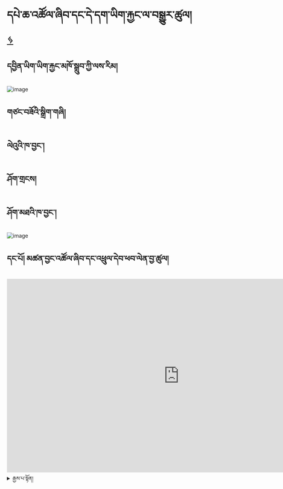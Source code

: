 # དཔེ་ཆ་འཚོལ་ཞིབ་དང་དེ་དག་ཡིག་རྐྱང་ལ་བསྒྱུར་ཚུལ། [ ᛃ ](en/mt/english-etexts.md)


## དབྱིན་ཡིག་ཡིག་རྐྱང་མཁོ་སྒྲུབ་ཀྱི་ལས་རིམ།
![image](https://user-images.githubusercontent.com/17675331/219353474-f8079425-f2cd-415f-b9fd-1c4d6b9c02c1.png)


## གཙང་བཟོའི་སྒྲིག་གཞི།

## ལེའུའི་ཁ་བྱང་།

## ཤོག་གྲངས།

## ཤོག་མཐའི་ཁ་བྱང་།
![image](https://user-images.githubusercontent.com/17675331/219356270-e96d920e-689d-48e5-84d9-004423498431.png)



## དང་པོ། མཚན་བྱང་འཚོལ་ཞིབ་དང་འཕྲུལ་དེབ་ཕབ་ལེན་བྱ་ཚུལ།

<iframe width="911" height="513" src="https://www.youtube.com/embed/qv2UBxyjrzg" title="Get title and download from libgen" frameborder="0" allow="accelerometer; autoplay; clipboard-write; encrypted-media; gyroscope; picture-in-picture; web-share" allowfullscreen></iframe>


<details>
  <summary>རྒྱས་པ་སྟོན།</summary>
  
  ## མཚན་བྱང་འཚོལ་ཞིབ་བྱ་རྒྱུ་ལ་ཐབས་ལམ་གཉིས་ཡོད།
  
  **ཐབས་ལམ་དང་པོ། མཚན་བྱང་སྟེང་དུ་ཡོད་པའི་དྲྭ་རྟགས་ལ་སྣོན་རྒྱུ།**
  
![session name1 (1)](https://user-images.githubusercontent.com/124126972/219266745-4354b9fd-a3e1-4e2b-9276-8c20f3ab4833.png)

  **ཐབས་ལམ་གཉིས་པ། 1. goole search ནང་དུ་དབྱིན་མཛད་labgen ཞེས་པ་དེ་འཚོལ།**
 
![session name1 (4)](https://user-images.githubusercontent.com/124126972/219268158-2e358d87-73e9-4c34-b56d-a5139295055e.png)
  
  2. search ཟེར་བའི་སྟོང་ཆ་དེ་ནང་དུ་རྩོམ་པ་པོ་མཚན་བྱང་འཚོལ་ཞིབ་བྱེད།
  
  ![session name1 (7)](https://user-images.githubusercontent.com/124126972/219273285-10008420-b580-45a4-9b50-65d13155e683.png)

  ## འཕྲུལ་དེབ་ཕབ་ལེན་བྱ་ཚུལ།
  
 1. རྩོམ་པ་པོ་མཚན་གྱི་ཐོག་ཏུ་སྣོན།
  
  ![session name1 (8)](https://user-images.githubusercontent.com/124126972/219273906-6236c122-3305-4e9f-932f-249f8c78cb12.png)

 2. epub དང་ pdf གང་རུང་སྣོན་ཀྱང་འགྲིག། (epub ལ་སྣོན།)
  
  ![session name1 (9)](https://user-images.githubusercontent.com/124126972/219274754-859fd141-0d52-4f92-8cf3-ee32c1dd735f.png)

   3. དེབ་འདིའི་པར་ཀྱི་ཐོག་ཏུ་སྣོན།
  
  ![session name1 (10)](https://user-images.githubusercontent.com/124126972/219275341-d8e3c103-fbfe-40fc-a65a-4cc47155d4b7.png)

  4. མཐའ་མ་getཞེས་པ་ལ་སྣོན་ནས་འཕྲུལ་དེབ་ཕབ་ལེན་བྱེད་ཐུབ།
  
  ![session name1 (11)](https://user-images.githubusercontent.com/124126972/219275800-3fa9b6c3-8a46-4035-83ad-9b6c8c55408f.png)
  
  <details>
  <summary>རྒྱས་པ་སྟོན།</summary>

  ## གཉིས་པ། འཕྲུལ་དེབ་ཡིག་རྐྱང་ལ་བསྒྱུར་ཚུལ།

<iframe width="911" height="513" src="https://www.youtube.com/embed/hwZm9l6p_-g" title="Convert epub and cleanup file" frameborder="0" allow="accelerometer; autoplay; clipboard-write; encrypted-media; gyroscope; picture-in-picture; web-share" allowfullscreen></iframe>



## གསུམ་པ། PDF ཕབ་ལེན་དང་ཡིག་རྐྱང་ལ་བསྒྱུར་ཚུལ།

<iframe width="911" height="513" src="https://www.youtube.com/embed/rsCvvePGHu4" title="Get pdf and convert it to txt" frameborder="0" allow="accelerometer; autoplay; clipboard-write; encrypted-media; gyroscope; picture-in-picture; web-share" allowfullscreen></iframe>







